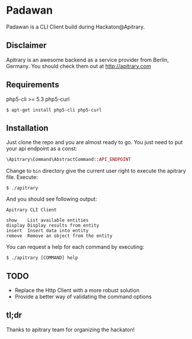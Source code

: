 Padawan
=======

Padawan is a CLI Client build during Hackaton@Apitrary.

Disclaimer
----------

Apitrary is an awesome backend as a service provider from Berlin, Germany. You should
check them out at http://apitrary.com

Requirements
------------

php5-cli >= 5.3
php5-curl

```
$ apt-get install php5-cli php5-curl
```

Installation
------------

Just clone the repo and you are almost ready to go.
You just need to put your api endpoint as a const:

```php
\Apitrary\Command\AbstractCommand::API_ENDPOINT
```

Change to `bin` directory give the current user right
to execute the apitrary file. Execute:

```
$ ./apitrary
```

And you should see following output:

```
Apitrary CLI Client

show    List available entities
display Display results from entity
insert  Insert data into entity
remove  Remove an object from the entity
```

You can request a help for each command by executing:

```
$ ./apitrary [COMMAND] help
```
TODO
----

* Replace the Http Client with a more robust solution
* Provide a better way of validating the command options

tl;dr
-----

Thanks to apitrary team for organizing the hackaton!